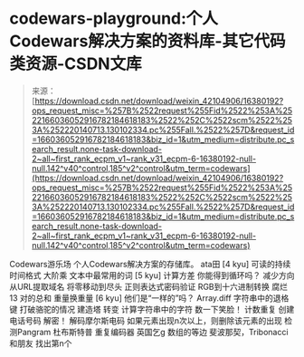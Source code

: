 <!--yml
category: codewars
date: 2022-08-13 11:30:18
-->

# codewars-playground:个人Codewars解决方案的资料库-其它代码类资源-CSDN文库

> 来源：[https://download.csdn.net/download/weixin_42104906/16380192?ops_request_misc=%257B%2522request%255Fid%2522%253A%2522166036052916782184618183%2522%252C%2522scm%2522%253A%252220140713.130102334.pc%255Fall.%2522%257D&request_id=166036052916782184618183&biz_id=1&utm_medium=distribute.pc_search_result.none-task-download-2~all~first_rank_ecpm_v1~rank_v31_ecpm-6-16380192-null-null.142^v40^control,185^v2^control&utm_term=codewars](https://download.csdn.net/download/weixin_42104906/16380192?ops_request_misc=%257B%2522request%255Fid%2522%253A%2522166036052916782184618183%2522%252C%2522scm%2522%253A%252220140713.130102334.pc%255Fall.%2522%257D&request_id=166036052916782184618183&biz_id=1&utm_medium=distribute.pc_search_result.none-task-download-2~all~first_rank_ecpm_v1~rank_v31_ecpm-6-16380192-null-null.142^v40^control,185^v2^control&utm_term=codewars)

Codewars游乐场 个人Codewars解决方案的存储库。 ata田 [4 kyu] 可读的持续时间格式 大阶乘 文本中最常用的词 [5 kyu] 计算方差 你能得到循环吗？ 减少方向 从URL提取域名 将零移动到尽头 正则表达式密码验证 RGB到十六进制转换 腐烂13 对的总和 重量换重量 [6 kyu] 他们是“一样的”吗？ Array.diff 字符串中的退格键 打破骆驼的情况 建造塔 转变 计算字符串中的字符 数一下笑脸！ 计数重复 创建电话号码 解密！ 解码摩尔斯电码 如果元素出现n次以上，则删除该元素的出现 检测Pangram 杜布斯特普 重复编码器 英国乞g 数组的等边 斐波那契，Tribonacci和朋友 找出第n个